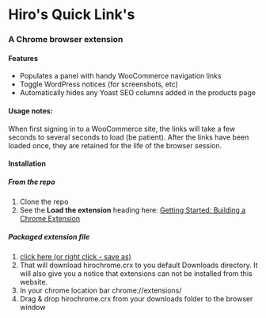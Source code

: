 # Hiro's Quick Link's

### A Chrome browser extension

#### Features

* Populates a panel with handy WooCommerce navigation links
* Toggle WordPress notices (for screenshots, etc)
* Automatically hides any Yoast SEO columns added in the products page

#### Usage notes:

When first signing in to a WooCommerce site, the links will take a few seconds to several seconds to load (be patient). After the links have been loaded once, they are retained for the life of the browser session.

#### Installation

##### From the repo 

1. Clone the repo
2. See the **Load the extension** heading here: [Getting Started: Building a Chrome Extension](https://developer.chrome.com/extensions/getstarted#unpacked)

##### Packaged extension file

1. [click here (or right click - save as)](https://github.com/WillBrubaker/hiro-quick-links/blob/master/hirochrome.crx?raw=true)
2. That will download hirochrome.crx to you default Downloads directory. It will also give you a notice that extensions can not be installed from this website.
3. In your chrome location bar chrome://extensions/
4. Drag & drop hirochrome.crx from your downloads folder to the browser window
